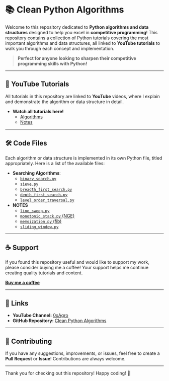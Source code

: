 # 📚 Clean Python Algorithms

Welcome to this repository dedicated to **Python algorithms and data structures** designed to help you excel in **competitive programming**! This repository contains a collection of Python tutorials covering the most important algorithms and data structures, all linked to **YouTube tutorials** to walk you through each concept and implementation.

> **Perfect for anyone looking to sharpen their competitive programming skills with Python!**

---

## 🎥 YouTube Tutorials

All tutorials in this repository are linked to **YouTube** videos, where I explain and demonstrate the algorithm or data structure in detail.

- **Watch all tutorials here!**
  - [Algorithms](https://www.youtube.com/playlist?list=PLpCYhic-IxVcO8NJ4BnEmNwy-pAvuckvg)
  - [Notes](https://www.youtube.com/playlist?list=PLpCYhic-IxVeWoPtKptbuBXNDccVAGOdU)

---

## 🛠️ Code Files

Each algorithm or data structure is implemented in its own Python file, titled appropriately. Here is a list of the available files:

- **Searching Algorithms**:
  - [`binary_search.py`](https://github.com/0xAgro/clean-python-algorithms/blob/main/algs/binary_search.py)
  - [`sieve.py`](https://github.com/0xAgro/clean-python-algorithms/blob/main/algs/sieve.py)
  - [`breadth_first_search.py`](https://github.com/0xAgro/clean-python-algorithms/blob/main/algs/breadth_first_search.py)
  - [`depth_first_search.py`](https://github.com/0xAgro/clean-python-algorithms/blob/main/algs/depth_first_search.py)
  - [`level_order_traversal.py`](https://github.com/0xAgro/clean-python-algorithms/blob/main/algs/level_order_traversal.py)
- **NOTES**
  - [`line_sweep.py`](https://github.com/0xAgro/clean-python-algorithms/blob/main/algs/line_sweep.py)
  - [`monotonic_stack.py` (NGE)](https://github.com/0xAgro/clean-python-algorithms/blob/main/algs/monotonic_stack.py)
  - [`memoization.py` (fib)](https://github.com/0xAgro/clean-python-algorithms/blob/main/algs/memoization.py)
  - [`sliding_window.py`](https://github.com/0xAgro/clean-python-algorithms/blob/main/algs/sliding_window.py)

---

## ☕ Support

If you found this repository useful and would like to support my work, please consider buying me a coffee! Your support helps me continue creating quality tutorials and content.

[**Buy me a coffee**](https://buymeacoffee.com/0xagro)

---

## 🔗 Links

- **YouTube Channel:** [0xAgro](https://www.youtube.com/@0xAgro)
- **GitHub Repository:** [Clean Python Algorithms](https://github.com/0xAgro/clean-python-algorithms)

---

## 🤝 Contributing

If you have any suggestions, improvements, or issues, feel free to create a **Pull Request** or **Issue**! Contributions are always welcome.

---

Thank you for checking out this repository! Happy coding! 🚀
